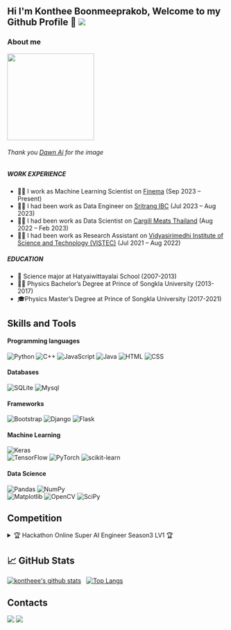 ## Hi I'm Konthee Boonmeeprakob, Welcome to my Github Profile 👋 <img src="https://komarev.com/ghpvc/?username=Konthee&layout=compact&hide=html,css&theme=vision-friendly-dark">

### About me
<img src="https://user-images.githubusercontent.com/98932144/213140252-0eecf800-1c91-466f-80d7-b39d063dcf67.jpg" width="200" height="200">


###### Thank you [Dawn Ai](https://apps.apple.com/us/app/dawn-ai-avatars/id1643890882) for the image 




##### WORK EXPERIENCE
- 👨‍💻 I work as Machine Learning Scientist on [Finema](https://finema.co) (Sep 2023 – Present)
- 👨‍💻 I had been work as Data Engineer on [Sritrang IBC](https://www.sritranggroup.com) (Jul 2023 – Aug 2023)
- :man_technologist:  I had been work as Data Scientist on [Cargill Meats Thailand](https://www.cargill.co.th/) (Aug 2022 – Feb 2023)
- :man_scientist: I had been work as Research Assistant on [Vidyasirimedhi Institute of Science and Technology (VISTEC)](https://www.vistec.ac.th/) (Jul 2021 – Aug 2022) 

##### EDUCATION
- 🏫 Science major at	Hatyaiwittayalai School  (2007-2013)
- :man_student: Physics Bachelor’s Degree at Prince of Songkla University (2013-2017)
- 🎓Physics Master’s Degree at Prince of Songkla University (2017-2021)



## Skills and Tools

#### Programming languages
![Python](https://img.shields.io/badge/python-3670A0?style=for-the-badge&logo=python&logoColor=ffdd54) 
![C++](https://img.shields.io/badge/C%2B%2B-00599C?style=for-the-badge&logo=c%2B%2B&logoColor=white)
![JavaScript](https://img.shields.io/badge/javascript-%23323330.svg?style=for-the-badge&logo=javascript&logoColor=%23F7DF1E) 
![Java](https://img.shields.io/badge/java-%23ED8B00.svg?style=for-the-badge&logo=java&logoColor=white)
![HTML](https://img.shields.io/badge/HTML5-E34F26?style=for-the-badge&logo=html5&logoColor=white)
![CSS](https://img.shields.io/badge/CSS3-1572B6?style=for-the-badge&logo=css3&logoColor=white)

#### Databases
![SQLite](https://img.shields.io/badge/sqlite-%2307405e.svg?style=for-the-badge&logo=sqlite&logoColor=white)
![Mysql](https://img.shields.io/badge/MySQL-00000F?style=for-the-badge&logo=mysql&logoColor=white)

#### Frameworks
![Bootstrap](https://img.shields.io/badge/Bootstrap-563D7C?style=for-the-badge&logo=bootstrap&logoColor=white)
![Django](https://img.shields.io/badge/Django-092E20?style=for-the-badge&logo=django&logoColor=white)
![Flask](https://img.shields.io/badge/Flask-000000?style=for-the-badge&logo=flask&logoColor=white)



#### Machine Learning
![Keras](https://img.shields.io/badge/Keras-%23D00000.svg?style=for-the-badge&logo=Keras&logoColor=white) 	
![TensorFlow](https://img.shields.io/badge/TensorFlow-%23FF6F00.svg?style=for-the-badge&logo=TensorFlow&logoColor=white) 
![PyTorch](https://img.shields.io/badge/PyTorch-%23EE4C2C.svg?style=for-the-badge&logo=PyTorch&logoColor=white) 
![scikit-learn](https://img.shields.io/badge/scikit--learn-%23F7931E.svg?style=for-the-badge&logo=scikit-learn&logoColor=white)

#### Data Science
![Pandas](https://img.shields.io/badge/pandas-%23150458.svg?style=for-the-badge&logo=pandas&logoColor=white) 
![NumPy](https://img.shields.io/badge/numpy-%23013243.svg?style=for-the-badge&logo=numpy&logoColor=white) 	
![Matplotlib](https://img.shields.io/badge/Matplotlib-%23d9ead3.svg?style=for-the-badge&logo=Matplotlib&logoColor=black)
![OpenCV](https://img.shields.io/badge/opencv-%23white.svg?style=for-the-badge&logo=opencv&logoColor=white)
![SciPy](https://img.shields.io/badge/SciPy-%230C55A5.svg?style=for-the-badge&logo=scipy&logoColor=%white)


## Competition

<details>
<summary> 
🏆 Hackathon Online Super AI Engineer Season3 LV1 🏆  
</summary>
 
#### Competition by Kaggle
 ![Kaggle](https://img.shields.io/badge/Kaggle-035a7d?style=for-the-badge&logo=kaggle&logoColor=white)
Topic | Dataset | Description |Ranking| Code
------| ------- | ----------- | ---- | -----
🔢 [Image Processing](https://www.kaggle.com/competitions/hackathon-online-2022-image-processing/leaderboard) | Digit Recognition (Private) | CNN model to classify Digit | 22/205 | Coming soon
🌡️ [IoTs and Robotics (Temp Prediction)](https://www.kaggle.com/competitions/ss3-hackathon-online-iots-and-robotics/leaderboard)  |  UTunoi sensor (Private) | Using catboost model to prdict Temp | 5/251 | Coming soon
📡 [Signal Processing](https://www.kaggle.com/competitions/ss3-hackathon-online-signal-processing/leaderboard) | Signal from abnornal motor  (Private) | Using FFT and PSD for extect feacture in frequency domain | 4/172 | Coming soon 
📝 [Natural Language Processing (NER.)](https://www.kaggle.com/competitions/ss3-hackathon-online-natural-language-processing/leaderboard) | LST20 (Private) |Fine-tuned BERT model to detect NER | 7/167 | Coming soon 
🌐 [Data Science and Big Data (Asset Prediction)](https://www.kaggle.com/competitions/hackathon-online-data-science-and-big-data/leaderboard) | Questionnaire data (Private) | Using AutoGluon to predict Asset|🎖️1/208 |[Project Repo](https://github.com/Konthee/superai-3-DataSci-Bigdata) 
🖼️📝 [Hybrid (OCR and NER.)](https://www.kaggle.com/competitions/superai-hackathon-online-image-ner/leaderboard) | LST20 and Culture(Private) | using Tesseract for OCR and BERT model to detect NER (Culture) |🎖️1/79| [Project Repo](https://github.com/Konthee/superai-3-Image-NER)

</details>


## 📈 GitHub Stats
[![kontheee's github stats](https://github-readme-stats.vercel.app/api?username=konthee&hide=stars&count_private=true&show_icons=true&theme=dracula)](https://github.com/anuraghazra/github-readme-stats)&nbsp;&nbsp;
[![Top Langs](https://github-readme-stats.vercel.app/api/top-langs/?username=konthee&layout=compact&langs_count=6&theme=dracula)](https://github.com/konthee)





## Contacts
 [<img src="https://img.shields.io/badge/Gmail-D14836?style=for-the-badge&logo=gmail&logoColor=white">](mailto:konthee1995@gmail.com)
 [<img src="https://img.shields.io/badge/linkedin-%230077B5.svg?style=for-the-badge&logo=linkedin&logoColor=white">](https://www.linkedin.com/in/konthee-boonmeeprakob-61691a25a/)




<!--
**Konthee/Konthee** is a ✨ _special_ ✨ repository because its `README.md` (this file) appears on your GitHub profile.

![Kaggle](https://img.shields.io/badge/Kaggle-035a7d?style=for-the-badge&logo=kaggle&logoColor=white)

Here are some ideas to get you started:
https://dev.to/envoy_/150-badges-for-github-pnk

https://ileriayo.github.io/markdown-badges/

https://github.com/ikatyang/emoji-cheat-sheet/blob/master/README.md

- 🔭 I’m currently working on ...
- 🌱 I’m currently learning ...
- 👯 I’m looking to collaborate on ...
- 🤔 I’m looking for help with ...
- 💬 Ask me about ...
- 📫 How to reach me: ...
- 😄 Pronouns: ...
- ⚡ Fun fact: ...
-->
